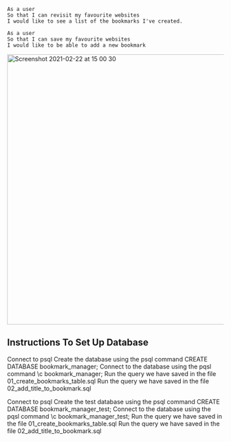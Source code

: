 ```
As a user
So that I can revisit my favourite websites
I would like to see a list of the bookmarks I've created.

As a user
So that I can save my favourite websites
I would like to be able to add a new bookmark
```

<img width="629" alt="Screenshot 2021-02-22 at 15 00 30" src="https://user-images.githubusercontent.com/75075773/108725954-cb95e880-751e-11eb-8a5d-8063b2f984c0.png">

## Instructions To Set Up Database
Connect to psql
Create the database using the psql command CREATE DATABASE bookmark_manager;
Connect to the database using the pqsl command \c bookmark_manager;
Run the query we have saved in the file 01_create_bookmarks_table.sql
Run the query we have saved in the file 02_add_title_to_bookmark.sql

Connect to psql
Create the test database using the psql command CREATE DATABASE bookmark_manager_test;
Connect to the database using the pqsl command \c bookmark_manager_test;
Run the query we have saved in the file 01_create_bookmarks_table.sql
Run the query we have saved in the file 02_add_title_to_bookmark.sql

